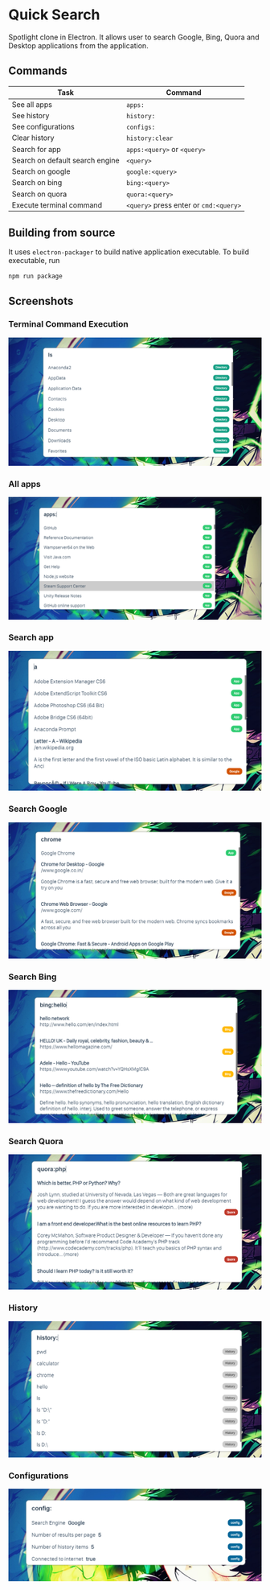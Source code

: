 # Quick Search
Spotlight clone in Electron. It allows user to search Google, Bing, Quora and Desktop applications from the application.

## Commands
| Task | Command |
| --- | --- |
| See all apps | `apps:` |
| See history | `history:` |
| See configurations | `configs:` |
| Clear history | `history:clear` |
| Search for app | `apps:<query>` or `<query>` |
| Search on default search engine | `<query>` |
| Search on google | `google:<query>` |
| Search on bing | `bing:<query>` |
| Search on quora | `quora:<query>` |
| Execute terminal command | `<query>` press enter or `cmd:<query>` |

## Building from source
It uses `electron-packager` to build native application executable. To build executable, run
```s
npm run package
```

## Screenshots
### Terminal Command Execution
![Terminal Command](https://raw.githubusercontent.com/riteshkukreja/quick-search/master/screenshots/terminal.png)

### All apps
![Terminal Command](https://raw.githubusercontent.com/riteshkukreja/quick-search/master/screenshots/all_apps.png)

### Search app
![Terminal Command](https://raw.githubusercontent.com/riteshkukreja/quick-search/master/screenshots/search_app.png)

### Search Google
![Terminal Command](https://raw.githubusercontent.com/riteshkukreja/quick-search/master/screenshots/search_google.png)

### Search Bing
![Terminal Command](https://raw.githubusercontent.com/riteshkukreja/quick-search/master/screenshots/search_bing.png)

### Search Quora
![Terminal Command](https://raw.githubusercontent.com/riteshkukreja/quick-search/master/screenshots/search_quora.png)

### History
![Terminal Command](https://raw.githubusercontent.com/riteshkukreja/quick-search/master/screenshots/history.png)

### Configurations
![Terminal Command](https://raw.githubusercontent.com/riteshkukreja/quick-search/master/screenshots/config.png)
